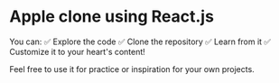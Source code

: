 # Apple clone using React.js
You can:
✅ Explore the code
✅ Clone the repository
✅ Learn from it
✅ Customize it to your heart's content!

Feel free to use it for practice or inspiration for your own projects.
